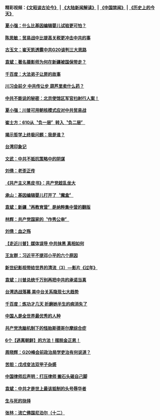 #### 精彩视频：[《文昭谈古论今》](https://github.com/gfw-breaker/wenzhao/blob/master/README.md?t=12011832) | [《大陆新闻解读》](https://github.com/gfw-breaker/ntdtv-comedy/blob/master/README.md?t=12011832) | [《中国禁闻》](https://github.com/gfw-breaker/ntdtv-news/blob/master/README.md?t=12011832) | [《历史上的今天》](https://github.com/gfw-breaker/today-in-history/blob/master/README.md?t=12011832) 


#### [夏小强：什么比基因编辑婴儿试验更可怕？](../pages/news207/a1401589.md?t=12011832) 

#### [陈思敏：贸易战中比提高关税更冲击中共的事](../pages/news207/a1401460.md?t=12011832) 

#### [古玉文：崔天凯透露中共G20谈判三大思路](../pages/news207/a1401459.md?t=12011832) 

#### [袁斌：著名摄影师为何在新疆被国保带走？](../pages/news207/a1401458.md?t=12011832) 

#### [千百度：大法弟子让房的故事](../pages/news207/a1401457.md?t=12011832) 

#### [川习会前夕 中共传让步 葫芦里卖什么药？](../pages/news207/a1401456.md?t=12011832) 

#### [中共不能说的秘密：北京使馆区军官扫射行人案！](../pages/news207/a1401423.md?t=12011832) 


#### [夏小强：川普可用朝核模式应对中共贸易战](../pages/news207/a1401379.md?t=12011832) 

#### [崔士方：610从〝负一层〞转入〝负二层〞](../pages/news207/a1401378.md?t=12011832) 

#### [揭示哲学上终极问题：我是谁？](../pages/news207/a1401376.md?t=12011832) 

#### [台湾印象记](../pages/news207/a1401375.md?t=12011832) 

#### [文武：中共不抵抗策略中的阴谋](../pages/news207/a1401368.md?t=12011832) 

#### [刘倩：老歪正传](../pages/news207/a1401364.md?t=12011832) 

#### [《共产主义黑皮书》：共产党趁乱坐大](../pages/news207/a1401336.md?t=12011832) 

#### [承山：基因编辑婴儿打开了〝魔盒〞](../pages/news207/a1401332.md?t=12011832) 

#### [袁斌：新疆〝再教育营〞是纳粹集中营的翻版](../pages/news207/a1401329.md?t=12011832) 

#### [林辉：共产党国家的〝作秀公审〞](../pages/news207/a1401328.md?t=12011832) 

#### [刘倩：血之殇](../pages/news207/a1401309.md?t=12011832) 

#### [【走近川普】媒体误导 中共抹黑 真相如何](../pages/news207/a1401306.md?t=12011832) 

#### [王友群：习近平不提邓小平的六个原因](../pages/news207/a1400950.md?t=12011832) 

#### [新世纪影视带给世界的清流（3）—影片《过年》](../pages/news207/a1401156.md?t=12011832) 

#### [袁斌：川普总统千万别再把中共的承诺当真](../pages/news207/a1401177.md?t=12011832) 

#### [台湾选战落幕 美中台关系隐现七大趋势](../pages/news207/a1401176.md?t=12011832) 

#### [千百度：炼功才几天 折磨她半生的病消失了](../pages/news207/a1401174.md?t=12011832) 

#### [中国人是全世界最优秀的人种](../pages/news207/a1401000.md?t=12011832) 

#### [共产党洗脑机制下的怪胎斯德哥尔摩综合症](../pages/news207/a1401111.md?t=12011832) 

#### [6个【逃离朝鲜】的方法！摆脱金正恩！](../pages/news207/a1401114.md?t=12011832) 

#### [周晓辉：G20峰会前政治局学吏治有何说道？](../pages/news207/a1401072.md?t=12011832) 

#### [苦胆：戊戌变法双甲子杂感](../pages/news207/a1401017.md?t=12011832) 

#### [中国律师后声明：打压律师 搬石头砸自己脚](../pages/news207/a1401010.md?t=12011832) 

#### [袁斌：中共才是世上最该抵制的头号辱华者](../pages/news207/a1401009.md?t=12011832) 

#### [生与死的抉择](../pages/news207/a1401008.md?t=12011832) 

#### [张林：流亡佛国尼泊尔（十二）](../pages/news207/a1401004.md?t=12011832) 

